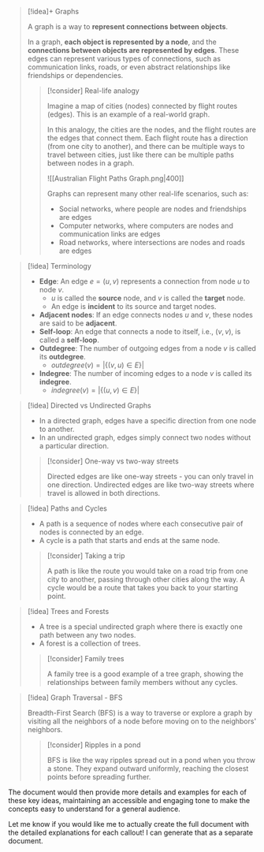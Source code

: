 > [!idea]+ Graphs
> 
> A graph is a way to **represent connections between objects**.
>
> In a graph, **each object is represented by a node**, and the **connections between objects are represented by edges**. These edges can represent various types of connections, such as communication links, roads, or even abstract relationships like friendships or dependencies.
>
> > [!consider] Real-life analogy
> >
> > Imagine a map of cities (nodes) connected by flight routes (edges). This is an example of a real-world graph.
> >
> > In this analogy, the cities are the nodes, and the flight routes are the edges that connect them. Each flight route has a direction (from one city to another), and there can be multiple ways to travel between cities, just like there can be multiple paths between nodes in a graph.
> >
> > ![[Australian Flight Paths Graph.png|400]]
> >
> > Graphs can represent many other real-life scenarios, such as:
> > - Social networks, where people are nodes and friendships are edges
> > - Computer networks, where computers are nodes and communication links are edges
> > - Road networks, where intersections are nodes and roads are edges

> [!idea] Terminology
>
> - **Edge**: An edge $e=(u,v)$ represents a connection from node $u$ to node $v$.
>   - $u$ is called the **source** node, and $v$ is called the **target** node.
>   - An edge is **incident** to its source and target nodes.
> - **Adjacent nodes**: If an edge connects nodes $u$ and $v$, these nodes are said to be **adjacent**.
> - **Self-loop**: An edge that connects a node to itself, i.e., $(v,v)$, is called a **self-loop**.
> - **Outdegree**: The number of outgoing edges from a node $v$ is called its **outdegree**.
>   - $outdegree(v) = |\{(v,u) \in E\}|$
> - **Indegree**: The number of incoming edges to a node $v$ is called its **indegree**.
>   - $indegree(v) = |\{(u,v) \in E\}|$

> [!idea] Directed vs Undirected Graphs
> 
> - In a directed graph, edges have a specific direction from one node to another. 
> - In an undirected graph, edges simply connect two nodes without a particular direction.
>
> > [!consider] One-way vs two-way streets
> >  
> > Directed edges are like one-way streets - you can only travel in one direction. Undirected edges are like two-way streets where travel is allowed in both directions.

> [!idea] Paths and Cycles
> 
> - A path is a sequence of nodes where each consecutive pair of nodes is connected by an edge. 
> - A cycle is a path that starts and ends at the same node.
>
> > [!consider] Taking a trip
> > 
> > A path is like the route you would take on a road trip from one city to another, passing through other cities along the way. A cycle would be a route that takes you back to your starting point.

> [!idea] Trees and Forests
>
> - A tree is a special undirected graph where there is exactly one path between any two nodes. 
> - A forest is a collection of trees.
>  
>  > [!consider] Family trees
>  >
>  > A family tree is a good example of a tree graph, showing the relationships between family members without any cycles.

> [!idea] Graph Traversal - BFS
> 
> Breadth-First Search (BFS) is a way to traverse or explore a graph by visiting all the neighbors of a node before moving on to the neighbors' neighbors. 
>
> > [!consider] Ripples in a pond
> >
> > BFS is like the way ripples spread out in a pond when you throw a stone. They expand outward uniformly, reaching the closest points before spreading further.

The document would then provide more details and examples for each of these key ideas, maintaining an accessible and engaging tone to make the concepts easy to understand for a general audience.

Let me know if you would like me to actually create the full document with the detailed explanations for each callout! I can generate that as a separate document.